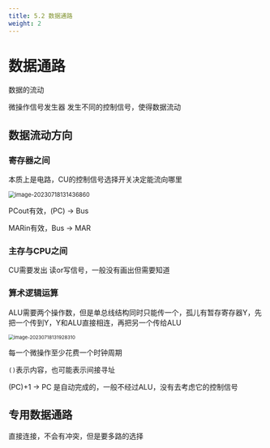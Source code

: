 ```yaml
---
title: 5.2 数据通路
weight: 2
---
```


# 数据通路

数据的流动

微操作信号发生器 发生不同的控制信号，使得数据流动

## 数据流动方向

### 寄存器之间

本质上是电路，CU的控制信号选择开关决定能流向哪里

<img src="https://cdn.jsdelivr.net/gh/zvictorliu/typoraPics@main/img/image-20230718131436860.png" alt="image-20230718131436860" style="zoom:80%;" />

PCout有效，(PC) -> Bus

MARin有效，Bus -> MAR

### 主存与CPU之间

CU需要发出 读or写信号，一般没有画出但需要知道

### 算术逻辑运算

ALU需要两个操作数，但是单总线结构同时只能传一个，孤儿有暂存寄存器Y，先把一个传到Y，Y和ALU直接相连，再把另一个传给ALU

<img src="https://cdn.jsdelivr.net/gh/zvictorliu/typoraPics@main/img/image-20230718131928310.png" alt="image-20230718131928310" style="zoom:67%;" />

每一个微操作至少花费一个时钟周期



`()`表示内容，也可能表示间接寻址

(PC)+1 -> PC 是自动完成的，一般不经过ALU，没有去考虑它的控制信号

## 专用数据通路

直接连接，不会有冲突，但是要多路的选择




